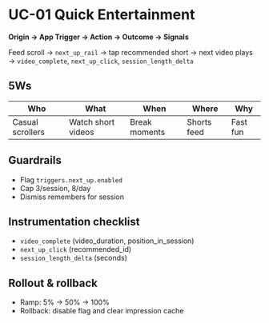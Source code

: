 # UC-01 Quick Entertainment

**Origin → App Trigger → Action → Outcome → Signals**

Feed scroll → `next_up_rail` → tap recommended short → next video plays → `video_complete`, `next_up_click`, `session_length_delta`

## 5Ws
| Who | What | When | Where | Why |
| --- | --- | --- | --- | --- |
| Casual scrollers | Watch short videos | Break moments | Shorts feed | Fast fun |

## Guardrails
- Flag `triggers.next_up.enabled`
- Cap 3/session, 8/day
- Dismiss remembers for session

## Instrumentation checklist
- `video_complete` (video_duration, position_in_session)
- `next_up_click` (recommended_id)
- `session_length_delta` (seconds)

## Rollout & rollback
- Ramp: 5% → 50% → 100%
- Rollback: disable flag and clear impression cache
